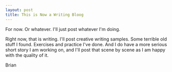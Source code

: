```yaml
---
layout: post
title: This is Now a Writing Bloog
---
```


For now. Or whatever. I'll just post whatever I'm doing.

Right now, that is writing. I'll post creative writing samples. Some terrible old stuff I found. Exercises and practice I've done. And I do have a more serious short story I am working on, and I'll post that scene by scene as I am happy with the quality of it.

Brian

